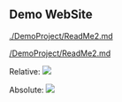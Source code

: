 ## Demo WebSite
[./DemoProject/ReadMe2.md](./DemoProject/ReadMe2.md)

[/DemoProject/ReadMe2.md](/DemoProject/ReadMe2.md)


Relative:
![](./DemoProject/Multi%20Media/Image.jpg)

Absolute:
![](/DemoProject/Multi%20Media/Image.jpg)